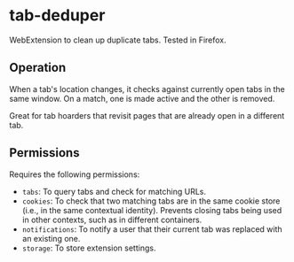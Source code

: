# tab-deduper
WebExtension to clean up duplicate tabs.  Tested in Firefox.

## Operation
When a tab's location changes, it checks against currently open tabs in the
same window.  On a match, one is made active and the other is removed.

Great for tab hoarders that revisit pages that are already open in a different
tab.

## Permissions
Requires the following permissions:

* `tabs`:  To query tabs and check for matching URLs.
* `cookies`:  To check that two matching tabs are in the same cookie store
(i.e., in the same contextual identity).  Prevents closing tabs being used in
other contexts, such as in different containers.
* `notifications`:  To notify a user that their current tab was replaced with
an existing one.
* `storage`:  To store extension settings.